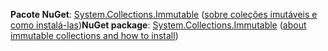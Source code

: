 <span data-ttu-id="311a7-101">**Pacote NuGet**: [System.Collections.Immutable](http://go.microsoft.com/fwlink/?LinkId=318047) ([sobre coleções imutáveis e como instalá-las](/dotnet/api/system.collections.immutable#Remarks))</span><span class="sxs-lookup"><span data-stu-id="311a7-101">**NuGet package**: [System.Collections.Immutable](http://go.microsoft.com/fwlink/?LinkId=318047) ([about immutable collections and how to install](/dotnet/api/system.collections.immutable#Remarks))</span></span>
